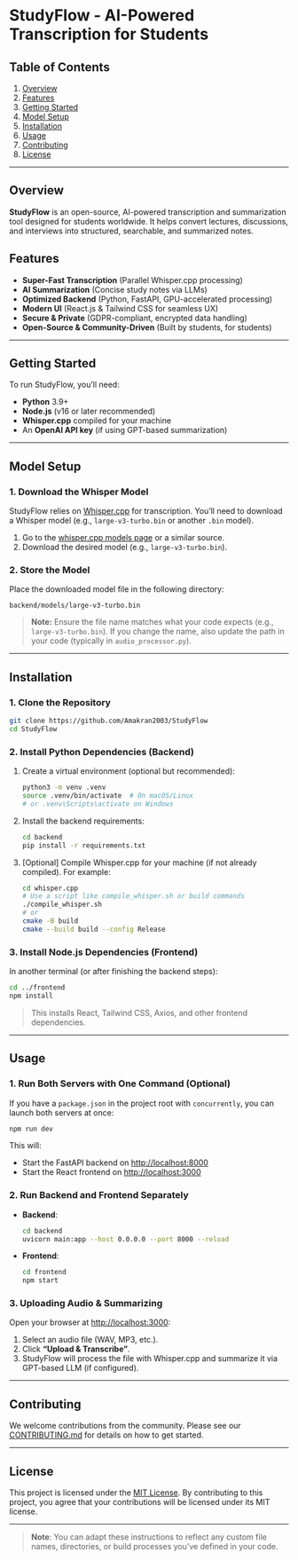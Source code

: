 # StudyFlow - AI-Powered Transcription for Students

## Table of Contents
1. [Overview](#overview)
2. [Features](#features)
3. [Getting Started](#getting-started)
4. [Model Setup](#model-setup)
5. [Installation](#installation)
6. [Usage](#usage)
7. [Contributing](#contributing)
8. [License](#license)

---

## Overview
**StudyFlow** is an open-source, AI-powered transcription and summarization tool designed for students worldwide. It helps convert lectures, discussions, and interviews into structured, searchable, and summarized notes.

## Features
- **Super-Fast Transcription** (Parallel Whisper.cpp processing)  
- **AI Summarization** (Concise study notes via LLMs)  
- **Optimized Backend** (Python, FastAPI, GPU-accelerated processing)  
- **Modern UI** (React.js & Tailwind CSS for seamless UX)  
- **Secure & Private** (GDPR-compliant, encrypted data handling)  
- **Open-Source & Community-Driven** (Built by students, for students)

---

## Getting Started

To run StudyFlow, you’ll need:

- **Python** 3.9+  
- **Node.js** (v16 or later recommended)  
- **Whisper.cpp** compiled for your machine  
- An **OpenAI API key** (if using GPT-based summarization)

---

## Model Setup

### 1. Download the Whisper Model
StudyFlow relies on [Whisper.cpp](https://github.com/ggerganov/whisper.cpp) for transcription. You’ll need to download a Whisper model (e.g., `large-v3-turbo.bin` or another `.bin` model). 

1. Go to the [whisper.cpp models page](https://github.com/ggerganov/whisper.cpp#ggml-format) or a similar source.
2. Download the desired model (e.g., `large-v3-turbo.bin`).

### 2. Store the Model
Place the downloaded model file in the following directory:
```
backend/models/large-v3-turbo.bin
```
> **Note:** Ensure the file name matches what your code expects (e.g., `large-v3-turbo.bin`). If you change the name, also update the path in your code (typically in `audio_processor.py`).

---

## Installation

### 1. Clone the Repository
```bash
git clone https://github.com/Amakran2003/StudyFlow
cd StudyFlow
```

### 2. Install Python Dependencies (Backend)
1. Create a virtual environment (optional but recommended):
   ```bash
   python3 -m venv .venv
   source .venv/bin/activate  # On macOS/Linux
   # or .venv\Scripts\activate on Windows
   ```
2. Install the backend requirements:
   ```bash
   cd backend
   pip install -r requirements.txt
   ```
3. [Optional] Compile Whisper.cpp for your machine (if not already compiled). For example:
   ```bash
   cd whisper.cpp
   # Use a script like compile_whisper.sh or build commands
   ./compile_whisper.sh
   # or
   cmake -B build
   cmake --build build --config Release
   ```

### 3. Install Node.js Dependencies (Frontend)
In another terminal (or after finishing the backend steps):
```bash
cd ../frontend
npm install
```
> This installs React, Tailwind CSS, Axios, and other frontend dependencies.

---

## Usage

### 1. Run Both Servers with One Command (Optional)
If you have a `package.json` in the project root with `concurrently`, you can launch both servers at once:
```bash
npm run dev
```
This will:
- Start the FastAPI backend on [http://localhost:8000](http://localhost:8000)  
- Start the React frontend on [http://localhost:3000](http://localhost:3000)

### 2. Run Backend and Frontend Separately
- **Backend**:
  ```bash
  cd backend
  uvicorn main:app --host 0.0.0.0 --port 8000 --reload
  ```
- **Frontend**:
  ```bash
  cd frontend
  npm start
  ```

### 3. Uploading Audio & Summarizing
Open your browser at [http://localhost:3000](http://localhost:3000):
1. Select an audio file (WAV, MP3, etc.).
2. Click **“Upload & Transcribe”**.
3. StudyFlow will process the file with Whisper.cpp and summarize it via GPT-based LLM (if configured).

---

## Contributing
We welcome contributions from the community. Please see our [CONTRIBUTING.md](./CONTRIBUTING.md) for details on how to get started.

---

## License
This project is licensed under the [MIT License](./LICENSE). By contributing to this project, you agree that your contributions will be licensed under its MIT license.

---

> **Note**: You can adapt these instructions to reflect any custom file names, directories, or build processes you’ve defined in your code.